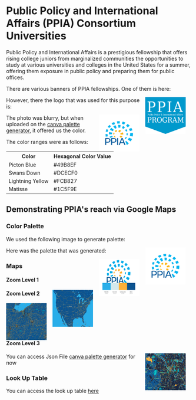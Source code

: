 <html>

<style>
table,  {
  border:2px solid black;
}
table thead, th { 
  border-top: 1px solid #000; 
  }
.center {
  display: block;
  margin-left: auto;
  margin-right: auto;
}
.float {
   float: right;
   padding-right: 16px;
}
</style>
  
<body>

<h1>Public Policy and International Affairs (PPIA) Consortium Universities</h1> 

Public Policy and International Affairs is a prestigious fellowship that offers rising college juniors from marginalized communities the opportunities to study at various universities and colleges in the United States for a summer, offering them exposure in public policy and preparing them for public offices. 

There are various banners of PPIA fellowships. One of them is here: 

<img class="float" src="ppia-logo.png" atl="PPIA Logo"  width="110" height="100">

However, there the logo that was used for this purpose is: 

<img class="float" src="ppia-logo-blurry.png" atl="PPIA Logo"  width="110" height="100">

The photo was blurry, but when uploaded on the [canva palette generator](https://www.canva.com/colors/color-palette-generator/), it offered us the color.

The color ranges were as follows: 

<table style="width:100%">
  <tr>
    <th>Color</th>
    <th>Hexagonal Color Value</th>
  </tr>
  <tr>
    <td>Picton Blue
    <td>#49B8EF</td>
  </tr>
  <tr>
    <td>Swans Down</td>
    <td>#DCECF0</td>
  </tr>
  <tr>
    <td>Lightning Yellow</td>
    <td>#FCB827</td>
  </tr>
  <tr>
    <td>Matisse</td>
    <td>#1C5F9E</td>
  </tr>
  </table>

  <h2>Demonstrating PPIA's reach via Google Maps</h2> 
  
  <h3>Color Palette</h3>
  
  We used the following image to generate palette:
  
  <img class="float" src="ppia-logo-blurry.png" atl="PPIA Logo"  width="110" height="100">
  
  Here was the palette that was generated: 
  
  <img class="float" src="ppia-color-palette.png" atl="PPIA Logo"  width="110" height="100">
  
  <h3>Maps</h3> 
  
  <h4>Zoom Level 1</h4> 
  
  <img class="float" src="map_zoom1.png" atl="Map at Zoom Level 1"  width="110" height="100">
  
  <h4>Zoom Level 2</h4> 
  
  <img class="float" src="map_zoom2.png" atl="Map at Zoom Level 2"  width="110" height="100">
  
  <h4>Zoom Level 3</h4> 
  
  <img class="float" src="map_zoom3.png" atl="Map at Zoom Level 3"  width="110" height="100">
  
  
  You can access Json File [canva palette generator](https://www.canva.com/colors/color-palette-generator/) for now
  
  <h3>Look Up Table</h3>
  
  
  
  You can access the look up table [here](https://docs.google.com/document/d/1U1qyDIJZoNJw-hEzClXXR6GiBxCoPC1O6fI5Ar9krYM/edit?usp=sharing/)
  
  </body>
  </html>


